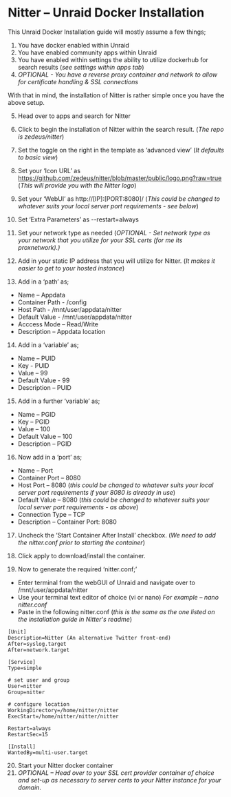 # **Nitter – Unraid Docker Installation**

This Unraid Docker Installation guide will mostly assume a few things;
1.	You have docker enabled within Unraid
2.	You have enabled community apps within Unraid
3.	You have enabled within settings the ability to utilize dockerhub for search results (_see settings within apps tab_)
4.	_OPTIONAL - You have a reverse proxy container and network to allow for certificate handling & SSL connections_


With that in mind, the installation of Nitter is rather simple once you have the above setup.


5.	Head over to apps and search for Nitter
6.	Click to begin the installation of Nitter within the search result. (_The repo is zedeus/nitter_)
7.	Set the toggle on the right in the template as ‘advanced view’ (_It defaults to basic view_)
8.	Set your ‘Icon URL’ as https://github.com/zedeus/nitter/blob/master/public/logo.png?raw=true (_This will provide you with the Nitter logo_)
9.	Set your ‘WebUI’ as http://[IP]:[PORT:8080]/ (_This could be changed to whatever suits your local server port requirements - see below_)
10.	Set ‘Extra Parameters’ as --restart=always
11.	Set your network type as needed (_OPTIONAL - Set network type as your network that you utilize for your SSL certs (for me its proxnetwork).)_
12.	Add in your static IP address that you will utilize for Nitter. (_It makes it easier to get to your hosted instance_)

13.	Add in a ‘path’ as;

- Name – Appdata
- Container Path - /config
- Host Path - /mnt/user/appdata/nitter
- Default Value - /mnt/user/appdata/nitter
- Acccess Mode – Read/Write
- Description – Appdata location

14.	Add in a ‘variable’ as;

- Name – PUID
- Key - PUID
- Value – 99
- Default Value - 99
- Description – PUID

15.	Add in a further ‘variable’ as;

- Name – PGID
- Key – PGID
- Value – 100
- Default Value – 100
- Description – PGID

16.	Now add in a ‘port’ as;

- Name – Port
- Container Port – 8080
- Host Port – 8080 (_this could be changed to whatever suits your local server port requirements if your 8080 is already in use_)
- Default Value – 8080 (_this could be changed to whatever suits your local server port requirements - as above_)
- Connection Type – TCP
- Description – Container Port: 8080

17.	Uncheck the ‘Start Container After Install’ checkbox. (_We need to add the nitter.conf prior to starting the container_)
18.	Click apply to download/install the container.

19.	Now to generate the required ‘nitter.conf;’

- Enter terminal from the webGUI of Unraid and navigate over to /mnt/user/appdata/nitter
- Use your terminal text editor of choice (vi or nano)
  _For example – nano nitter.conf_
- Paste in the following nitter.conf (_this is the same as the one listed on the installation guide in Nitter's readme_)

```
[Unit]
Description=Nitter (An alternative Twitter front-end)
After=syslog.target
After=network.target

[Service]
Type=simple

# set user and group
User=nitter
Group=nitter

# configure location
WorkingDirectory=/home/nitter/nitter
ExecStart=/home/nitter/nitter/nitter

Restart=always
RestartSec=15

[Install]
WantedBy=multi-user.target
```

20. Start your Nitter docker container
21. _OPTIONAL – Head over to your SSL cert provider container of choice and set-up as necessary to server certs to your Nitter instance for your domain_.